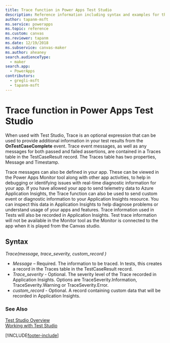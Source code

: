 ```yaml
---
title: Trace function in Power Apps Test Studio
description: Reference information including syntax and examples for the Trace function in Power Apps Test Studio. 
author: tapanm-msft
ms.service: powerapps
ms.topic: reference
ms.custom: canvas
ms.reviewer: tapanm
ms.date: 12/19/2018
ms.subservice: canvas-maker
ms.author: aheaney
search.audienceType: 
  - maker
search.app: 
  - PowerApps
contributors:
  - gregli-msft
  - tapanm-msft
---
```

# Trace function in Power Apps Test Studio

When used with Test Studio, Trace is an optional expression that can be used to provide additional information in your test results from the **OnTestCaseComplete** event. Trace event messages, as well as any messages for both passed and failed assertions, are contained in a Traces table in the TestCaseResult record. The Traces table has two properties, Message and Timestamp. 

Trace messages can also be defined in your app. These can be viewed in the Power Apps Monitor tool along with other app activities, to help in debugging or identifying issues with real-time diagnostic information for your app. If you have allowed your app to send telemetry data to Azure Application Insights, the Trace function can also be used to send custom event or diagnostic information to your Application Insights resource. You can inspect this data in Application Insights to help diagnose problems or understand usage of your apps and features. Trace information used in Tests will also be recorded in Application Insights. Test trace information will not be available in the Monitor tool as the Monitor is connected to the app when it is played from the Canvas studio. 

## Syntax

*Trace(message, trace_severity, custom_record )*

- *Message* – Required. The information to be traced. In tests, this creates a record in the Traces table in the TestCaseResult record. 
- *Trace_severity* - Optional. The severity level of the Trace recorded in Application Insights. Options are TraceSeverity.Information, TraceSeverity.Warning or TraceSeverity.Error. 
- *custom_record* - Optional. A record containing custom data that will be recorded in Application Insights. 
  

### See Also

[Test Studio Overview](../test-studio.md) <br>
[Working with Test Studio](../working-with-test-studio.md)


[!INCLUDE[footer-include](../../../includes/footer-banner.md)]